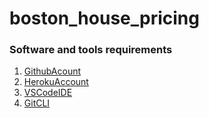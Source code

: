 # boston_house_pricing
### Software and tools requirements
1. [GithubAcount](https//:github.com)
2. [HerokuAccount](https//:heroku.com)
3. [VSCodeIDE](https//:code.visualstudio.com/)
4. [GitCLI](https://git-scm.com/book/en/v2/Getting-Started-The-Command-Line)